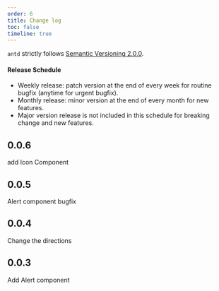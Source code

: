 ```yaml
---
order: 6
title: Change log
toc: false
timeline: true
---
```


`antd` strictly follows [Semantic Versioning 2.0.0](http://semver.org/).

#### Release Schedule

- Weekly release: patch version at the end of every week for routine bugfix (anytime for urgent bugfix).
- Monthly release: minor version at the end of every month for new features.
- Major version release is not included in this schedule for breaking change and new features.

## 0.0.6

add Icon Component

## 0.0.5

Alert component bugfix

## 0.0.4

Change the directions

## 0.0.3

Add Alert component
